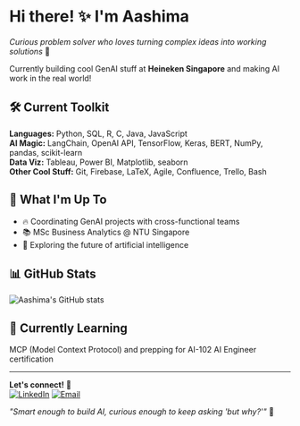 # Hi there! ✨ I'm Aashima

*Curious problem solver who loves turning complex ideas into working solutions* 🧠

Currently building cool GenAI stuff at **Heineken Singapore** and making AI work in the real world!

## 🛠️ Current Toolkit
**Languages:** Python, SQL, R, C, Java, JavaScript  
**AI Magic:** LangChain, OpenAI API, TensorFlow, Keras, BERT, NumPy, pandas, scikit-learn  
**Data Viz:** Tableau, Power BI, Matplotlib, seaborn  
**Other Cool Stuff:** Git, Firebase, LaTeX, Agile, Confluence, Trello, Bash

## 🎯 What I'm Up To
- 🔥 Coordinating GenAI projects with cross-functional teams
- 📚 MSc Business Analytics @ NTU Singapore  
- 🤔 Exploring the future of artificial intelligence

## 📊 GitHub Stats
![Aashima's GitHub stats](https://github-readme-stats.vercel.app/api?username=aashimajaiswal&show_icons=true&theme=synthwave&hide_border=true)

## 🌱 Currently Learning
MCP (Model Context Protocol) and prepping for AI-102 AI Engineer certification

---

**Let's connect!** 🤝  
[![LinkedIn](https://img.shields.io/badge/LinkedIn-0077B5?style=flat&logo=linkedin&logoColor=white)](https://www.linkedin.com/in/aashimaj) 
[![Email](https://img.shields.io/badge/Email-D14836?style=flat&logo=gmail&logoColor=white)](mailto:aashimamaths@gmail.com)

*"Smart enough to build AI, curious enough to keep asking 'but why?'"* 🤖
